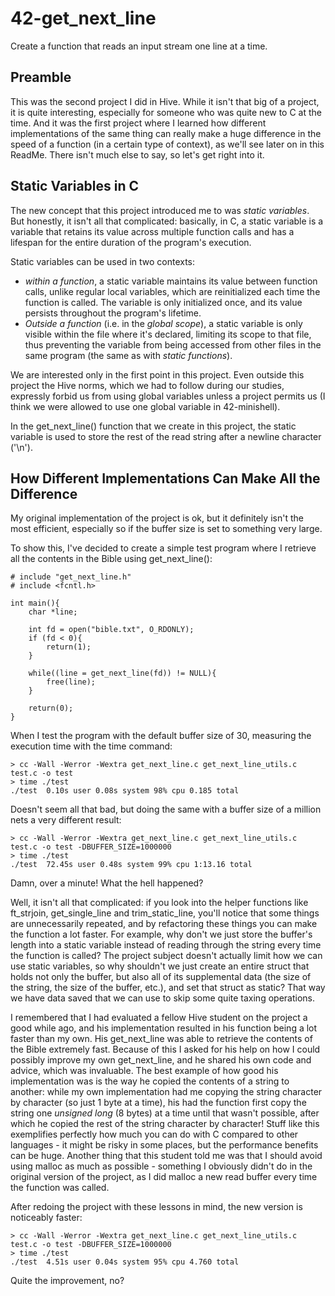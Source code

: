 # 42-get_next_line

Create a function that reads an input stream one line at a time.

## Preamble
This was the second project I did in Hive. While it isn't that big of a project, it is quite interesting, especially for someone who was quite new to C at the time. And it was the first project where I learned how different implementations of the same thing can really make a huge difference in the speed of a function (in a certain type of context), as we'll see later on in this ReadMe. There isn't much else to say, so let's get right into it.

## Static Variables in C
The new concept that this project introduced me to was _static variables_. But honestly, it isn't all that complicated: basically, in C, a static variable is a variable that retains its value across multiple function calls and has a lifespan for the entire duration of the program's execution.

Static variables can be used in two contexts:
- _within a function_, a static variable maintains its value between function calls, unlike regular local variables, which are reinitialized each time the function is called. The variable is only initialized once, and its value persists throughout the program's lifetime.
- _Outside a function_ (i.e. in the _global scope_), a static variable is only visible within the file where it's declared, limiting its scope to that file, thus preventing the variable from being accessed from other files in the same program (the same as with _static functions_).

We are interested only in the first point in this project. Even outside this project the Hive norms, which we had to follow during our studies, expressly forbid us from using global variables unless a project permits us (I think we were allowed to use one global variable in 42-minishell).

In the get_next_line() function that we create in this project, the static variable is used to store the rest of the read string after a newline character ('\n').

## How Different Implementations Can Make All the Difference
My original implementation of the project is ok, but it definitely isn't the most efficient, especially so if the buffer size is set to something very large.

To show this, I've decided to create a simple test program where I retrieve all the contents in the Bible using get_next_line():
```
# include "get_next_line.h"
# include <fcntl.h>

int main(){
	char *line;

	int fd = open("bible.txt", O_RDONLY);
	if (fd < 0){
		return(1);
	}

	while((line = get_next_line(fd)) != NULL){
		free(line);
	}

	return(0);
}
```
When I test the program with the default buffer size of 30, measuring the execution time with the time command:
```
> cc -Wall -Werror -Wextra get_next_line.c get_next_line_utils.c test.c -o test
> time ./test
./test  0.10s user 0.08s system 98% cpu 0.185 total
```
Doesn't seem all that bad, but doing the same with a buffer size of a million nets a very different result:
```
> cc -Wall -Werror -Wextra get_next_line.c get_next_line_utils.c test.c -o test -DBUFFER_SIZE=1000000
> time ./test
./test  72.45s user 0.48s system 99% cpu 1:13.16 total
```
Damn, over a minute! What the hell happened?

Well, it isn't all that complicated: if you look into the helper functions like ft_strjoin, get_single_line and trim_static_line, you'll notice that some things are unnecessarily repeated, and by refactoring these things you can make the function a lot faster. For example, why don't we just store the buffer's length into a static variable instead of reading through the string every time the function is called? The project subject doesn't actually limit how we can use static variables, so why shouldn't we just create an entire struct that holds not only the buffer, but also all of its supplemental data (the size of the string, the size of the buffer, etc.), and set that struct as static? That way we have data saved that we can use to skip some quite taxing operations.

I remembered that I had evaluated a fellow Hive student on the project a good while ago, and his implementation resulted in his function being a lot faster than my own. His get_next_line was able to retrieve the contents of the Bible extremely fast. Because of this I asked for his help on how I could possibly improve my own get_next_line, and he shared his own code and advice, which was invaluable. The best example of how good his implementation was is the way he copied the contents of a string to another: while my own implementation had me copying the string character by character (so just 1 byte at a time), his had the function first copy the string one _unsigned long_ (8 bytes) at a time until that wasn't possible, after which he copied the rest of the string character by character! Stuff like this exemplifies perfectly how much you can do with C compared to other languages - it might be risky in some places, but the performance benefits can be huge. Another thing that this student told me was that I should avoid using malloc as much as possible - something I obviously didn't do in the original version of the project, as I did malloc a new read buffer every time the function was called.

After redoing the project with these lessons in mind, the new version is noticeably faster:
```
> cc -Wall -Werror -Wextra get_next_line.c get_next_line_utils.c test.c -o test -DBUFFER_SIZE=1000000
> time ./test
./test  4.51s user 0.04s system 95% cpu 4.760 total
```
Quite the improvement, no?
